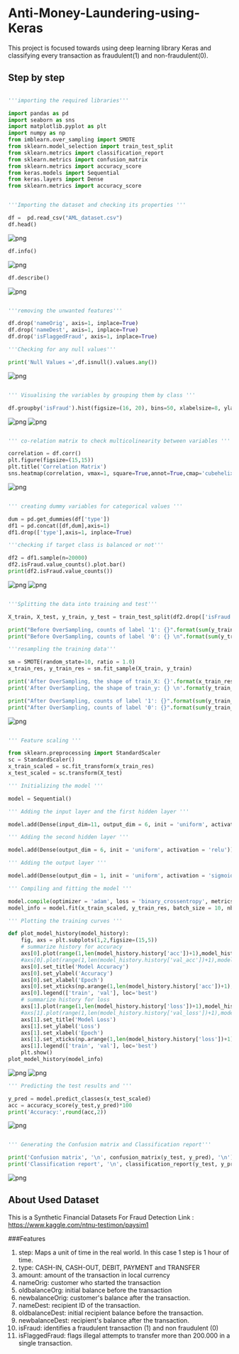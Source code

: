 # Anti-Money-Laundering-using-Keras

This project is focused towards using deep learning library Keras and classifying every transaction as fraudulent(1) and non-fraudulent(0).

## Step by step

```python

'''importing the required libraries'''

import pandas as pd
import seaborn as sns
import matplotlib.pyplot as plt
import numpy as np
from imblearn.over_sampling import SMOTE
from sklearn.model_selection import train_test_split
from sklearn.metrics import classification_report
from sklearn.metrics import confusion_matrix
from sklearn.metrics import accuracy_score
from keras.models import Sequential
from keras.layers import Dense
from sklearn.metrics import accuracy_score
```

```python

'''Importing the dataset and checking its properties '''

df =  pd.read_csv("AML_dataset.csv")
df.head()
```
![png](images/df_head.PNG)

```python
df.info()
```
![png](images/df_info.PNG)

```python
df.describe()
```
![png](images/df_describe.PNG)

```python

'''removing the unwanted features'''

df.drop('nameOrig', axis=1, inplace=True)
df.drop('nameDest', axis=1, inplace=True)
df.drop('isFlaggedFraud', axis=1, inplace=True)

'''Checking for any null values'''

print('Null Values =',df.isnull().values.any())
```
![png](images/null_values.PNG)

```python

''' Visualising the variables by grouping them by class '''

df.groupby('isFraud').hist(figsize=(16, 20), bins=50, xlabelsize=8, ylabelsize=8,alpha=0.4)
```
![png](images/class_grouping.png)
![png](images/class_grouping1.png)

```python

''' co-relation matrix to check multicolinearity between variables '''

correlation = df.corr()
plt.figure(figsize=(15,15))
plt.title('Correlation Matrix')
sns.heatmap(correlation, vmax=1, square=True,annot=True,cmap='cubehelix')
```
![png](images/co-relation.png)

```python

''' creating dummy variables for categorical values '''

dum = pd.get_dummies(df['type'])
df1 = pd.concat([df,dum],axis=1)
df1.drop(['type'],axis=1, inplace=True)

'''checking if target class is balanced or not'''

df2 = df1.sample(n=20000)
df2.isFraud.value_counts().plot.bar()
print(df2.isFraud.value_counts())
```
![png](images/value_count.PNG)
![png](images/bar_value_count.PNG)

```python

'''Splitting the data into training and test'''

X_train, X_test, y_train, y_test = train_test_split(df2.drop(['isFraud'],axis=1), df2['isFraud'], test_size=0.3, random_state=0)

print("Before OverSampling, counts of label '1': {}".format(sum(y_train==1)))
print("Before OverSampling, counts of label '0': {} \n".format(sum(y_train==0)))

'''resampling the training data'''

sm = SMOTE(random_state=10, ratio = 1.0)
x_train_res, y_train_res = sm.fit_sample(X_train, y_train)

print('After OverSampling, the shape of train_X: {}'.format(x_train_res.shape))
print('After OverSampling, the shape of train_y: {} \n'.format(y_train_res.shape))

print("After OverSampling, counts of label '1': {}".format(sum(y_train_res==1)))
print("After OverSampling, counts of label '0': {}".format(sum(y_train_res==0)))

```
![png](images/oversampling.PNG)

```python

''' Feature scaling '''

from sklearn.preprocessing import StandardScaler
sc = StandardScaler()
x_train_scaled = sc.fit_transform(x_train_res)
x_test_scaled = sc.transform(X_test)

''' Initializing the model '''

model = Sequential()

''' Adding the input layer and the first hidden layer '''

model.add(Dense(input_dim=11, output_dim = 6, init = 'uniform', activation = 'relu'))

''' Adding the second hidden layer '''

model.add(Dense(output_dim = 6, init = 'uniform', activation = 'relu'))

''' Adding the output layer '''

model.add(Dense(output_dim = 1, init = 'uniform', activation = 'sigmoid'))

''' Compiling and fitting the model '''

model.compile(optimizer = 'adam', loss = 'binary_crossentropy', metrics = ['accuracy'])
model_info = model.fit(x_train_scaled, y_train_res, batch_size = 10, nb_epoch = 10)

''' Plotting the training curves '''

def plot_model_history(model_history):
    fig, axs = plt.subplots(1,2,figsize=(15,5))
    # summarize history for accuracy
    axs[0].plot(range(1,len(model_history.history['acc'])+1),model_history.history['acc'])
    #axs[0].plot(range(1,len(model_history.history['val_acc'])+1),model_history.history['val_acc'])
    axs[0].set_title('Model Accuracy')
    axs[0].set_ylabel('Accuracy')
    axs[0].set_xlabel('Epoch')
    axs[0].set_xticks(np.arange(1,len(model_history.history['acc'])+1),len(model_history.history['acc'])/10)
    axs[0].legend(['train', 'val'], loc='best')
    # summarize history for loss
    axs[1].plot(range(1,len(model_history.history['loss'])+1),model_history.history['loss'])
    #axs[1].plot(range(1,len(model_history.history['val_loss'])+1),model_history.history['val_loss'])
    axs[1].set_title('Model Loss')
    axs[1].set_ylabel('Loss')
    axs[1].set_xlabel('Epoch')
    axs[1].set_xticks(np.arange(1,len(model_history.history['loss'])+1),len(model_history.history['loss'])/10)
    axs[1].legend(['train', 'val'], loc='best')
    plt.show()
plot_model_history(model_info)
```
![png](images/epochs.PNG)
![png](images/curves.PNG)

```python
''' Predicting the test results and '''

y_pred = model.predict_classes(x_test_scaled)
acc = accuracy_score(y_test,y_pred)*100
print('Accuracy:',round(acc,2))
```
![png](images/accuracy.PNG)

```python

''' Generating the Confusion matrix and Classification report'''

print('Confusion matrix', '\n', confusion_matrix(y_test, y_pred), '\n')
print('Classification report', '\n', classification_report(y_test, y_pred), '\n')
```
![png](images/confusion_matrix.PNG)


## About Used Dataset 
This is a Synthetic Financial Datasets For Fraud Detection
Link : https://www.kaggle.com/ntnu-testimon/paysim1

###Features

1. step: Maps a unit of time in the real world. In this case 1 step is 1 hour of time.
2. type: CASH-IN, CASH-OUT, DEBIT, PAYMENT and TRANSFER
3. amount: amount of the transaction in local currency
4. nameOrig: customer who started the transaction
5. oldbalanceOrg: initial balance before the transaction
6. newbalanceOrig: customer's balance after the transaction.
7. nameDest: recipient ID of the transaction.
8. oldbalanceDest: initial recipient balance before the transaction.
9. newbalanceDest: recipient's balance after the transaction.
10. isFraud: identifies a fraudulent transaction (1) and non fraudulent (0)
11. isFlaggedFraud: flags illegal attempts to transfer more than 200.000 in a single transaction.